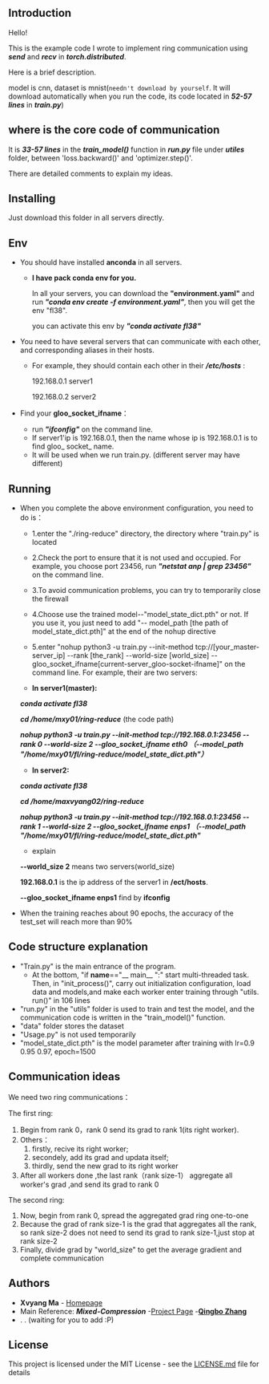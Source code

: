 ## Introduction 
Hello! 
  
This is the example code I wrote to implement ring communication using ***send*** and ***recv*** in ***torch.distributed***. 
  
Here is a brief description.
  
model is cnn, dataset is mnist(`needn't download by yourself`. It will download automatically when you run the code, its code located in ***52-57 lines*** in ***train.py***)
 
## where is the core code of communication
It is ***33-57 lines*** in the ***train_model()*** function in ***run.py*** file under ***utiles*** folder, between 'loss.backward()' and 'optimizer.step()'.   
  
There are detailed comments to explain my ideas.
 
## Installing
 
Just download this folder in all servers directly.
 
## Env
* You should have installed **anconda** in all servers.
    * **I have pack conda env for you.** 
    
      In all your servers, you can download the **"environment.yaml"**  and run ***"conda env create -f environment.yaml"***, then you will get the env "fl38".
      
      you can activate this env by ***"conda activate fl38"***
      
* You need to have several servers that can communicate with each other, and corresponding aliases in their hosts. 
    * For example, they should contain each other in their ***/etc/hosts*** :
    
         192.168.0.1 server1
      
         192.168.0.2 server2

* Find your **gloo_socket_ifname**：
    * run ***"ifconfig"*** on the command line. 
    * If server1'ip is 192.168.0.1, then the name whose ip is 192.168.0.1 is to find gloo_ socket_ name. 
    * It will be used when we run train.py. (different server may have different)
 
## Running
 
* When you complete the above environment configuration, you need to do is：
    * 1.enter the "./ring-reduce" directory, the directory where "train.py" is located   
    * 2.Check the port to ensure that it is not used and occupied. For example, you choose port 23456, run ***"netstat anp | grep 23456"*** on the command line.
    * 3.To avoid communication problems, you can try to temporarily close the firewall
    * 4.Choose use the trained model--"model_state_dict.pth" or not. If you use it, you just need to add "-- model_path  [the path of model_state_dict.pth]" at the end of the nohup directive
    * 5.enter "nohup python3 -u train.py --init-method tcp://[your_master-server_ip] --rank [the_rank] --world-size [world_size] --gloo_socket_ifname[current-server_gloo-socket-ifname]" on the command line. For example, their are two servers:
     
     * **In server1(master):**
     
     ***conda activate fl38***
     
     ***cd /home/mxy01/ring-reduce***  (the code path)
     
     ***nohup python3 -u train.py --init-method tcp://192.168.0.1:23456 --rank 0 --world-size 2  --gloo_socket_ifname eth0  （--model_path "/home/mxy01/fl/ring-reduce/model_state_dict.pth"）***
     
    * **In server2:**
     
     ***conda activate fl38***
     
     ***cd /home/maxvyang02/ring-reduce***
     
     ***nohup python3 -u train.py --init-method tcp://192.168.0.1:23456 --rank 1 --world-size 2  --gloo_socket_ifname enps1 （--model_path "/home/mxy01/fl/ring-reduce/model_state_dict.pth"***
     
     
    * explain
    
     **--world_size 2** means two servers(world_size) 
    
     **192.168.0.1** is the ip address of the server1 in **/ect/hosts**.
     
     **--gloo_socket_ifname enps1** find by **ifconfig**
  
* When the training reaches about 90 epochs, the accuracy of the test_set will reach more than 90%

## Code structure explanation
 * "Train.py"  is the main entrance of the program.    
    * At the bottom, "if __name__=="__ main__ ":" start multi-threaded task. Then, in "init_process()",  carry out initialization configuration, load data and models,and make each worker enter training through "utils. run()" in 106 lines
* "run.py"    in the "utils" folder is used to train and test the model, and the communication code is written in the "train_model()" function.
* "data" folder stores the dataset
* "Usage.py"   is not used temporarily
* "model_state_dict.pth" is the model parameter after training with lr=0.9 0.95 0.97, epoch=1500
 
## Communication ideas
We need two ring communications：
  
The first ring:
1. Begin from rank 0，rank 0 send its grad to rank 1(its right worker).
2. Others：
   1. firstly, recive its right worker; 
   2. secondely, add its grad and updata itself; 
   3. thirdly, send the new grad to its right worker
3. After all workers done ,the last rank（rank size-1） aggregate all worker's grad ,and send its grad to rank 0
  
The second ring:
  
1. Now, begin from rank 0, spread the aggregated grad ring one-to-one
2. Because the grad of rank size-1 is the grad that aggregates all the rank, so rank size-2 does not need to send its grad to rank size-1,just stop at rank size-2
3. Finally, divide grad by "world_size" to get the average gradient and complete communication
 
## Authors
 
* **Xvyang Ma** - [Homepage](https://github.com/serein-dream)
* Main Reference: ***Mixed-Compression***  -[Project Page](https://github.com/ZhangQBx/Mixed-Compression/tree/zhangqinbo)  -[**Qingbo Zhang**](https://github.com/ZhangQBx)
* 
    .
    .
    (waiting for you to add :P)
 
## License
 
This project is licensed under the MIT License - see the [LICENSE.md](LICENSE.md) file for details
 
